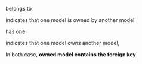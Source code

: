 



belongs to

indicates that one model is owned by another model



has one

indicates that one model owns another model,



In both case, **owned model contains the foreign key**